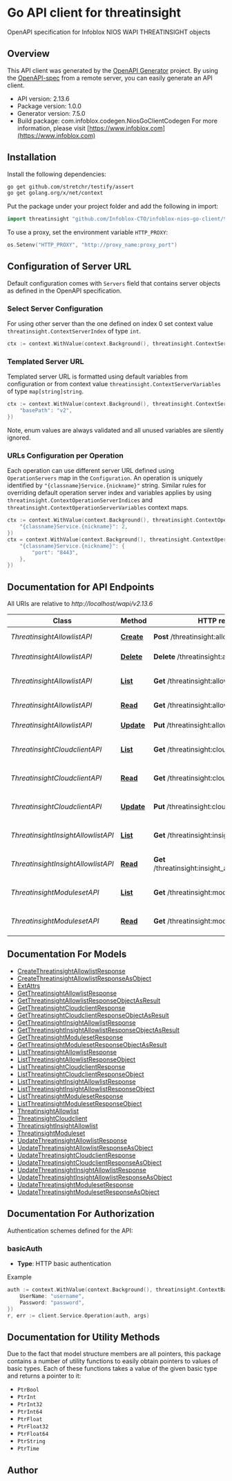 # Go API client for threatinsight

OpenAPI specification for Infoblox NIOS WAPI THREATINSIGHT objects

## Overview
This API client was generated by the [OpenAPI Generator](https://openapi-generator.tech) project.  By using the [OpenAPI-spec](https://www.openapis.org/) from a remote server, you can easily generate an API client.

- API version: 2.13.6
- Package version: 1.0.0
- Generator version: 7.5.0
- Build package: com.infoblox.codegen.NiosGoClientCodegen
For more information, please visit [https://www.infoblox.com](https://www.infoblox.com)

## Installation

Install the following dependencies:

```sh
go get github.com/stretchr/testify/assert
go get golang.org/x/net/context
```

Put the package under your project folder and add the following in import:

```go
import threatinsight "github.com/Infoblox-CTO/infoblox-nios-go-client/threatinsight"
```

To use a proxy, set the environment variable `HTTP_PROXY`:

```go
os.Setenv("HTTP_PROXY", "http://proxy_name:proxy_port")
```

## Configuration of Server URL

Default configuration comes with `Servers` field that contains server objects as defined in the OpenAPI specification.

### Select Server Configuration

For using other server than the one defined on index 0 set context value `threatinsight.ContextServerIndex` of type `int`.

```go
ctx := context.WithValue(context.Background(), threatinsight.ContextServerIndex, 1)
```

### Templated Server URL

Templated server URL is formatted using default variables from configuration or from context value `threatinsight.ContextServerVariables` of type `map[string]string`.

```go
ctx := context.WithValue(context.Background(), threatinsight.ContextServerVariables, map[string]string{
	"basePath": "v2",
})
```

Note, enum values are always validated and all unused variables are silently ignored.

### URLs Configuration per Operation

Each operation can use different server URL defined using `OperationServers` map in the `Configuration`.
An operation is uniquely identified by `"{classname}Service.{nickname}"` string.
Similar rules for overriding default operation server index and variables applies by using `threatinsight.ContextOperationServerIndices` and `threatinsight.ContextOperationServerVariables` context maps.

```go
ctx := context.WithValue(context.Background(), threatinsight.ContextOperationServerIndices, map[string]int{
	"{classname}Service.{nickname}": 2,
})
ctx = context.WithValue(context.Background(), threatinsight.ContextOperationServerVariables, map[string]map[string]string{
	"{classname}Service.{nickname}": {
		"port": "8443",
	},
})
```

## Documentation for API Endpoints

All URIs are relative to *http://localhost/wapi/v2.13.6*

Class | Method | HTTP request | Description
------------ | ------------- | ------------- | -------------
*ThreatinsightAllowlistAPI* | [**Create**](docs/ThreatinsightAllowlistAPI.md#create) | **Post** /threatinsight:allowlist | Create a threatinsight:allowlist object
*ThreatinsightAllowlistAPI* | [**Delete**](docs/ThreatinsightAllowlistAPI.md#delete) | **Delete** /threatinsight:allowlist/{reference} | Delete a threatinsight:allowlist object
*ThreatinsightAllowlistAPI* | [**List**](docs/ThreatinsightAllowlistAPI.md#list) | **Get** /threatinsight:allowlist | Retrieve threatinsight:allowlist objects
*ThreatinsightAllowlistAPI* | [**Read**](docs/ThreatinsightAllowlistAPI.md#read) | **Get** /threatinsight:allowlist/{reference} | Get a specific threatinsight:allowlist object
*ThreatinsightAllowlistAPI* | [**Update**](docs/ThreatinsightAllowlistAPI.md#update) | **Put** /threatinsight:allowlist/{reference} | Update a threatinsight:allowlist object
*ThreatinsightCloudclientAPI* | [**List**](docs/ThreatinsightCloudclientAPI.md#list) | **Get** /threatinsight:cloudclient | Retrieve threatinsight:cloudclient objects
*ThreatinsightCloudclientAPI* | [**Read**](docs/ThreatinsightCloudclientAPI.md#read) | **Get** /threatinsight:cloudclient/{reference} | Get a specific threatinsight:cloudclient object
*ThreatinsightCloudclientAPI* | [**Update**](docs/ThreatinsightCloudclientAPI.md#update) | **Put** /threatinsight:cloudclient/{reference} | Update a threatinsight:cloudclient object
*ThreatinsightInsightAllowlistAPI* | [**List**](docs/ThreatinsightInsightAllowlistAPI.md#list) | **Get** /threatinsight:insight_allowlist | Retrieve threatinsight:insight_allowlist objects
*ThreatinsightInsightAllowlistAPI* | [**Read**](docs/ThreatinsightInsightAllowlistAPI.md#read) | **Get** /threatinsight:insight_allowlist/{reference} | Get a specific threatinsight:insight_allowlist object
*ThreatinsightModulesetAPI* | [**List**](docs/ThreatinsightModulesetAPI.md#list) | **Get** /threatinsight:moduleset | Retrieve threatinsight:moduleset objects
*ThreatinsightModulesetAPI* | [**Read**](docs/ThreatinsightModulesetAPI.md#read) | **Get** /threatinsight:moduleset/{reference} | Get a specific threatinsight:moduleset object


## Documentation For Models

 - [CreateThreatinsightAllowlistResponse](docs/CreateThreatinsightAllowlistResponse.md)
 - [CreateThreatinsightAllowlistResponseAsObject](docs/CreateThreatinsightAllowlistResponseAsObject.md)
 - [ExtAttrs](docs/ExtAttrs.md)
 - [GetThreatinsightAllowlistResponse](docs/GetThreatinsightAllowlistResponse.md)
 - [GetThreatinsightAllowlistResponseObjectAsResult](docs/GetThreatinsightAllowlistResponseObjectAsResult.md)
 - [GetThreatinsightCloudclientResponse](docs/GetThreatinsightCloudclientResponse.md)
 - [GetThreatinsightCloudclientResponseObjectAsResult](docs/GetThreatinsightCloudclientResponseObjectAsResult.md)
 - [GetThreatinsightInsightAllowlistResponse](docs/GetThreatinsightInsightAllowlistResponse.md)
 - [GetThreatinsightInsightAllowlistResponseObjectAsResult](docs/GetThreatinsightInsightAllowlistResponseObjectAsResult.md)
 - [GetThreatinsightModulesetResponse](docs/GetThreatinsightModulesetResponse.md)
 - [GetThreatinsightModulesetResponseObjectAsResult](docs/GetThreatinsightModulesetResponseObjectAsResult.md)
 - [ListThreatinsightAllowlistResponse](docs/ListThreatinsightAllowlistResponse.md)
 - [ListThreatinsightAllowlistResponseObject](docs/ListThreatinsightAllowlistResponseObject.md)
 - [ListThreatinsightCloudclientResponse](docs/ListThreatinsightCloudclientResponse.md)
 - [ListThreatinsightCloudclientResponseObject](docs/ListThreatinsightCloudclientResponseObject.md)
 - [ListThreatinsightInsightAllowlistResponse](docs/ListThreatinsightInsightAllowlistResponse.md)
 - [ListThreatinsightInsightAllowlistResponseObject](docs/ListThreatinsightInsightAllowlistResponseObject.md)
 - [ListThreatinsightModulesetResponse](docs/ListThreatinsightModulesetResponse.md)
 - [ListThreatinsightModulesetResponseObject](docs/ListThreatinsightModulesetResponseObject.md)
 - [ThreatinsightAllowlist](docs/ThreatinsightAllowlist.md)
 - [ThreatinsightCloudclient](docs/ThreatinsightCloudclient.md)
 - [ThreatinsightInsightAllowlist](docs/ThreatinsightInsightAllowlist.md)
 - [ThreatinsightModuleset](docs/ThreatinsightModuleset.md)
 - [UpdateThreatinsightAllowlistResponse](docs/UpdateThreatinsightAllowlistResponse.md)
 - [UpdateThreatinsightAllowlistResponseAsObject](docs/UpdateThreatinsightAllowlistResponseAsObject.md)
 - [UpdateThreatinsightCloudclientResponse](docs/UpdateThreatinsightCloudclientResponse.md)
 - [UpdateThreatinsightCloudclientResponseAsObject](docs/UpdateThreatinsightCloudclientResponseAsObject.md)
 - [UpdateThreatinsightInsightAllowlistResponse](docs/UpdateThreatinsightInsightAllowlistResponse.md)
 - [UpdateThreatinsightInsightAllowlistResponseAsObject](docs/UpdateThreatinsightInsightAllowlistResponseAsObject.md)
 - [UpdateThreatinsightModulesetResponse](docs/UpdateThreatinsightModulesetResponse.md)
 - [UpdateThreatinsightModulesetResponseAsObject](docs/UpdateThreatinsightModulesetResponseAsObject.md)


## Documentation For Authorization


Authentication schemes defined for the API:
### basicAuth

- **Type**: HTTP basic authentication

Example

```go
auth := context.WithValue(context.Background(), threatinsight.ContextBasicAuth, threatinsight.BasicAuth{
	UserName: "username",
	Password: "password",
})
r, err := client.Service.Operation(auth, args)
```


## Documentation for Utility Methods

Due to the fact that model structure members are all pointers, this package contains
a number of utility functions to easily obtain pointers to values of basic types.
Each of these functions takes a value of the given basic type and returns a pointer to it:

* `PtrBool`
* `PtrInt`
* `PtrInt32`
* `PtrInt64`
* `PtrFloat`
* `PtrFloat32`
* `PtrFloat64`
* `PtrString`
* `PtrTime`

## Author



